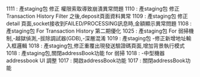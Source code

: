 1111 : 產staging包 修正 權限索取導致崩潰異常問題
1110 : 產staging包 修正 Transaction History Filter 之後,deposit頁面資料異常
1109 : 產staging包 修正 detail 頁面,socket接收到FAILED/PROCESSING訊息時,金額顯示異常問題
1108 : 產staging包 For Transaction History 第二期優化
1025 : 產staging包 For 弱掃機制,-越獄偵測,-拔除調試器(GDB),-深層混淆
1019 : 產staging包 -修正新增地址輸入框邏輯
1018 : 產staging包,修正重覆出現發送驗證碼頁面,增加背景執行模式
1018 : 產staging包,關閉addressBook功能 for 弱掃
1018 : -中型機器addressbook UI 調整
1017 : 開啟addressBook功能
1017 : 關閉addressBook功能
